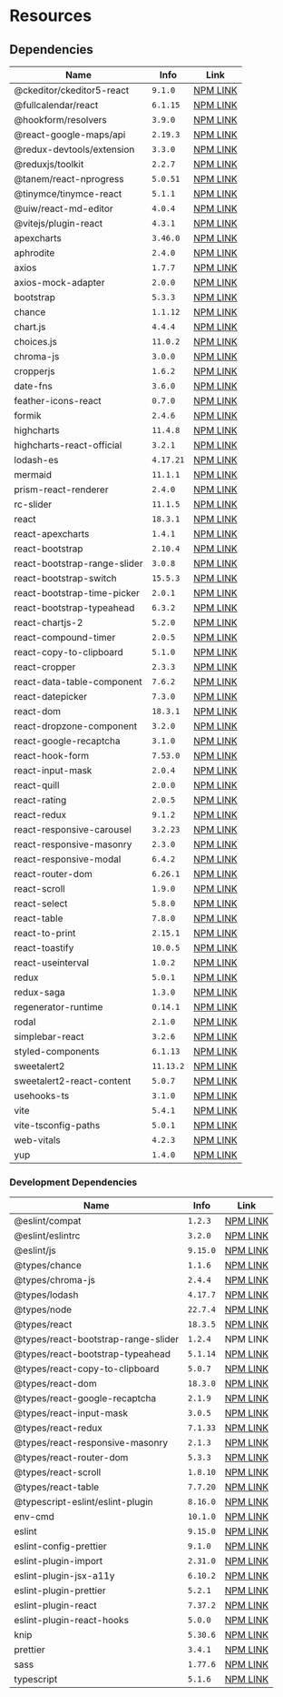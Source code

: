 # Resources

## Dependencies

| Name                         | Info      | Link                                                                   |
| ---------------------------- | --------- | ---------------------------------------------------------------------- |
| @ckeditor/ckeditor5-react    | `9.1.0`   | [NPM LINK](https://www.npmjs.com/package/@ckeditor/ckeditor5-react)    |
| @fullcalendar/react          | `6.1.15`  | [NPM LINK](https://www.npmjs.com/package/@fullcalendar/react)          |
| @hookform/resolvers          | `3.9.0`   | [NPM LINK](https://www.npmjs.com/package/@hookform/resolvers)          |
| @react-google-maps/api       | `2.19.3`  | [NPM LINK](https://www.npmjs.com/package/@react-google-maps/api)       |
| @redux-devtools/extension    | `3.3.0`   | [NPM LINK](https://www.npmjs.com/package/@redux-devtools/extension)    |
| @reduxjs/toolkit             | `2.2.7`   | [NPM LINK](https://www.npmjs.com/package/@reduxjs/toolkit)             |
| @tanem/react-nprogress       | `5.0.51`  | [NPM LINK](https://www.npmjs.com/package/@tanem/react-nprogress)       |
| @tinymce/tinymce-react       | `5.1.1`   | [NPM LINK](https://www.npmjs.com/package/@tinymce/tinymce-react)       |
| @uiw/react-md-editor         | `4.0.4`   | [NPM LINK](https://www.npmjs.com/package/@uiw/react-md-editor)         |
| @vitejs/plugin-react         | `4.3.1`   | [NPM LINK](https://www.npmjs.com/package/@vitejs/plugin-react)         |
| apexcharts                   | `3.46.0`  | [NPM LINK](https://www.npmjs.com/package/apexcharts)                   |
| aphrodite                    | `2.4.0`   | [NPM LINK](https://www.npmjs.com/package/aphrodite)                    |
| axios                        | `1.7.7`   | [NPM LINK](https://www.npmjs.com/package/axios)                        |
| axios-mock-adapter           | `2.0.0`   | [NPM LINK](https://www.npmjs.com/package/axios-mock-adapter)           |
| bootstrap                    | `5.3.3`   | [NPM LINK](https://www.npmjs.com/package/bootstrap)                    |
| chance                       | `1.1.12`  | [NPM LINK](https://www.npmjs.com/package/chance)                       |
| chart.js                     | `4.4.4`   | [NPM LINK](https://www.npmjs.com/package/chart.js)                     |
| choices.js                   | `11.0.2`  | [NPM LINK](https://www.npmjs.com/package/choices.js)                   |
| chroma-js                    | `3.0.0`   | [NPM LINK](https://www.npmjs.com/package/chroma-js)                    |
| cropperjs                    | `1.6.2`   | [NPM LINK](https://www.npmjs.com/package/cropperjs)                    |
| date-fns                     | `3.6.0`   | [NPM LINK](https://www.npmjs.com/package/date-fns)                     |
| feather-icons-react          | `0.7.0`   | [NPM LINK](https://www.npmjs.com/package/feather-icons-react)          |
| formik                       | `2.4.6`   | [NPM LINK](https://www.npmjs.com/package/formik)                       |
| highcharts                   | `11.4.8`  | [NPM LINK](https://www.npmjs.com/package/highcharts)                   |
| highcharts-react-official    | `3.2.1`   | [NPM LINK](https://www.npmjs.com/package/highcharts-react-official)    |
| lodash-es                    | `4.17.21` | [NPM LINK](https://www.npmjs.com/package/lodash-es)                    |
| mermaid                      | `11.1.1`  | [NPM LINK](https://www.npmjs.com/package/mermaid)                      |
| prism-react-renderer         | `2.4.0`   | [NPM LINK](https://www.npmjs.com/package/prism-react-renderer)         |
| rc-slider                    | `11.1.5`  | [NPM LINK](https://www.npmjs.com/package/rc-slider)                    |
| react                        | `18.3.1`  | [NPM LINK](https://www.npmjs.com/package/react)                        |
| react-apexcharts             | `1.4.1`   | [NPM LINK](https://www.npmjs.com/package/react-apexcharts)             |
| react-bootstrap              | `2.10.4`  | [NPM LINK](https://www.npmjs.com/package/react-bootstrap)              |
| react-bootstrap-range-slider | `3.0.8`   | [NPM LINK](https://www.npmjs.com/package/react-bootstrap-range-slider) |
| react-bootstrap-switch       | `15.5.3`  | [NPM LINK](https://www.npmjs.com/package/react-bootstrap-switch)       |
| react-bootstrap-time-picker  | `2.0.1`   | [NPM LINK](https://www.npmjs.com/package/react-bootstrap-time-picker)  |
| react-bootstrap-typeahead    | `6.3.2`   | [NPM LINK](https://www.npmjs.com/package/react-bootstrap-typeahead)    |
| react-chartjs-2              | `5.2.0`   | [NPM LINK](https://www.npmjs.com/package/react-chartjs-2)              |
| react-compound-timer         | `2.0.5`   | [NPM LINK](https://www.npmjs.com/package/react-compound-timer)         |
| react-copy-to-clipboard      | `5.1.0`   | [NPM LINK](https://www.npmjs.com/package/react-copy-to-clipboard)      |
| react-cropper                | `2.3.3`   | [NPM LINK](https://www.npmjs.com/package/react-cropper)                |
| react-data-table-component   | `7.6.2`   | [NPM LINK](https://www.npmjs.com/package/react-data-table-component)   |
| react-datepicker             | `7.3.0`   | [NPM LINK](https://www.npmjs.com/package/react-datepicker)             |
| react-dom                    | `18.3.1`  | [NPM LINK](https://www.npmjs.com/package/react-dom)                    |
| react-dropzone-component     | `3.2.0`   | [NPM LINK](https://www.npmjs.com/package/react-dropzone-component)     |
| react-google-recaptcha       | `3.1.0`   | [NPM LINK](https://www.npmjs.com/package/react-google-recaptcha)       |
| react-hook-form              | `7.53.0`  | [NPM LINK](https://www.npmjs.com/package/react-hook-form)              |
| react-input-mask             | `2.0.4`   | [NPM LINK](https://www.npmjs.com/package/react-input-mask)             |
| react-quill                  | `2.0.0`   | [NPM LINK](https://www.npmjs.com/package/react-quill)                  |
| react-rating                 | `2.0.5`   | [NPM LINK](https://www.npmjs.com/package/react-rating)                 |
| react-redux                  | `9.1.2`   | [NPM LINK](https://www.npmjs.com/package/react-redux)                  |
| react-responsive-carousel    | `3.2.23`  | [NPM LINK](https://www.npmjs.com/package/react-responsive-carousel)    |
| react-responsive-masonry     | `2.3.0`   | [NPM LINK](https://www.npmjs.com/package/react-responsive-masonry)     |
| react-responsive-modal       | `6.4.2`   | [NPM LINK](https://www.npmjs.com/package/react-responsive-modal)       |
| react-router-dom             | `6.26.1`  | [NPM LINK](https://www.npmjs.com/package/react-router-dom)             |
| react-scroll                 | `1.9.0`   | [NPM LINK](https://www.npmjs.com/package/react-scroll)                 |
| react-select                 | `5.8.0`   | [NPM LINK](https://www.npmjs.com/package/react-select)                 |
| react-table                  | `7.8.0`   | [NPM LINK](https://www.npmjs.com/package/react-table)                  |
| react-to-print               | `2.15.1`  | [NPM LINK](https://www.npmjs.com/package/react-to-print)               |
| react-toastify               | `10.0.5`  | [NPM LINK](https://www.npmjs.com/package/react-toastify)               |
| react-useinterval            | `1.0.2`   | [NPM LINK](https://www.npmjs.com/package/react-useinterval)            |
| redux                        | `5.0.1`   | [NPM LINK](https://www.npmjs.com/package/redux)                        |
| redux-saga                   | `1.3.0`   | [NPM LINK](https://www.npmjs.com/package/redux-saga)                   |
| regenerator-runtime          | `0.14.1`  | [NPM LINK](https://www.npmjs.com/package/regenerator-runtime)          |
| rodal                        | `2.1.0`   | [NPM LINK](https://www.npmjs.com/package/rodal)                        |
| simplebar-react              | `3.2.6`   | [NPM LINK](https://www.npmjs.com/package/simplebar-react)              |
| styled-components            | `6.1.13`  | [NPM LINK](https://www.npmjs.com/package/styled-components)            |
| sweetalert2                  | `11.13.2` | [NPM LINK](https://www.npmjs.com/package/sweetalert2)                  |
| sweetalert2-react-content    | `5.0.7`   | [NPM LINK](https://www.npmjs.com/package/sweetalert2-react-content)    |
| usehooks-ts                  | `3.1.0`   | [NPM LINK](https://www.npmjs.com/package/usehooks-ts)                  |
| vite                         | `5.4.1`   | [NPM LINK](https://www.npmjs.com/package/vite)                         |
| vite-tsconfig-paths          | `5.0.1`   | [NPM LINK](https://www.npmjs.com/package/vite-tsconfig-paths)          |
| web-vitals                   | `4.2.3`   | [NPM LINK](https://www.npmjs.com/package/web-vitals)                   |
| yup                          | `1.4.0`   | [NPM LINK](https://www.npmjs.com/package/yup)                          |



### **Development Dependencies**

| Name                                | Info     | Link                                                                       |
| ----------------------------------- | -------- | -------------------------------------------------------------------------- |
| @eslint/compat                      | `1.2.3`  | [NPM LINK](https://www.npmjs.com/package/@eslint/compat)                   |
| @eslint/eslintrc                    | `3.2.0`  | [NPM LINK](https://www.npmjs.com/package/@eslint/eslintrc)                 |
| @eslint/js                          | `9.15.0` | [NPM LINK](https://www.npmjs.com/package/@eslint/js)                       |
| @types/chance                       | `1.1.6`  | [NPM LINK](https://www.npmjs.com/package/@types/chance)                    |
| @types/chroma-js                    | `2.4.4`  | [NPM LINK](https://www.npmjs.com/package/@types/chroma-js)                 |
| @types/lodash                       | `4.17.7` | [NPM LINK](https://www.npmjs.com/package/@types/chroma-js)                 |
| @types/node                         | `22.7.4` | [NPM LINK](https://www.npmjs.com/package/@types/node)                      |
| @types/react                        | `18.3.5` | [NPM LINK](https://www.npmjs.com/package/@types/react)                     |
| @types/react-bootstrap-range-slider | `1.2.4`  | NPM LINK                                                                   |
| @types/react-bootstrap-typeahead    | `5.1.14` | [NPM LINK](https://www.npmjs.com/package/@types/react-bootstrap-typeahead) |
| @types/react-copy-to-clipboard      | `5.0.7`  | [NPM LINK](https://www.npmjs.com/package/@types/react-copy-to-clipboard)   |
| @types/react-dom                    | `18.3.0` | [NPM LINK](https://www.npmjs.com/package/@types/react-dom)                 |
| @types/react-google-recaptcha       | `2.1.9`  | [NPM LINK](https://www.npmjs.com/package/@types/react-google-recaptcha)    |
| @types/react-input-mask             | `3.0.5`  | [NPM LINK](https://www.npmjs.com/package/@types/react-input-mask)          |
| @types/react-redux                  | `7.1.33` | [NPM LINK](https://www.npmjs.com/package/@types/react-redux)               |
| @types/react-responsive-masonry     | `2.1.3`  | [NPM LINK](https://www.npmjs.com/package/@types/react-responsive-masonry)  |
| @types/react-router-dom             | `5.3.3`  | [NPM LINK](https://www.npmjs.com/package/@types/react-router-dom)          |
| @types/react-scroll                 | `1.8.10` | [NPM LINK](https://www.npmjs.com/package/@types/react-scroll)              |
| @types/react-table                  | `7.7.20` | [NPM LINK](https://www.npmjs.com/package/@types/react-table)               |
| @typescript-eslint/eslint-plugin    | `8.16.0` | [NPM LINK](https://www.npmjs.com/package/@typescript-eslint/eslint-plugin) |
| env-cmd                             | `10.1.0` | [NPM LINK](https://www.npmjs.com/package/env-cmd)                          |
| eslint                              | `9.15.0` | [NPM LINK](https://www.npmjs.com/package/eslint)                           |
| eslint-config-prettier              | `9.1.0`  | [NPM LINK](https://www.npmjs.com/package/eslint-config-prettier)           |
| eslint-plugin-import                | `2.31.0` | [NPM LINK](https://www.npmjs.com/package/eslint-plugin-import)             |
| eslint-plugin-jsx-a11y              | `6.10.2` | [NPM LINK](https://www.npmjs.com/package/eslint-plugin-jsx-a11y)           |
| eslint-plugin-prettier              | `5.2.1`  | [NPM LINK](https://www.npmjs.com/package/eslint-plugin-prettier)           |
| eslint-plugin-react                 | `7.37.2` | [NPM LINK](https://www.npmjs.com/package/eslint-plugin-react)              |
| eslint-plugin-react-hooks           | `5.0.0`  | [NPM LINK](https://www.npmjs.com/package/eslint-plugin-react-hooks)        |
| knip                                | `5.30.6` | [NPM LINK](https://www.npmjs.com/package/knip)                             |
| prettier                            | `3.4.1`  | [NPM LINK](https://www.npmjs.com/package/prettier)                         |
| sass                                | `1.77.6` | [NPM LINK](https://www.npmjs.com/package/sass)                             |
| typescript                          | `5.1.6`  | [NPM LINK](https://www.npmjs.com/package/typescript)                       |

